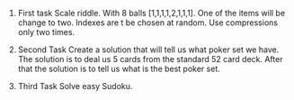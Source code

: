 1. First task
   Scale riddle. With 8 balls [1,1,1,1,2,1,1,1]. One of the items will be change to two. Indexes are t be chosen at random. Use compressions only two times.

2. Second Task
   Create a solution that will tell us what poker set we have. The solution is to deal us 5 cards from the standard 52 card deck. After that the solution is to tell us what is the best poker set.

3. Third Task
   Solve easy Sudoku.
